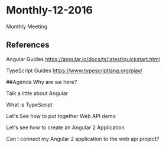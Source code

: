 # Monthly-12-2016
Monthly Meeting

## References
Angular Guides
https://angular.io/docs/ts/latest/quickstart.html

TypeScript Guides
https://www.typescriptlang.org/play/

##Agenda
Why are we here?

Talk a little about Angular

What is TypeScript

Let's See how to put together Web API demo

Let's see how to create an Angular 2 Application

Can I connect my Angular 2 application to the web api project?